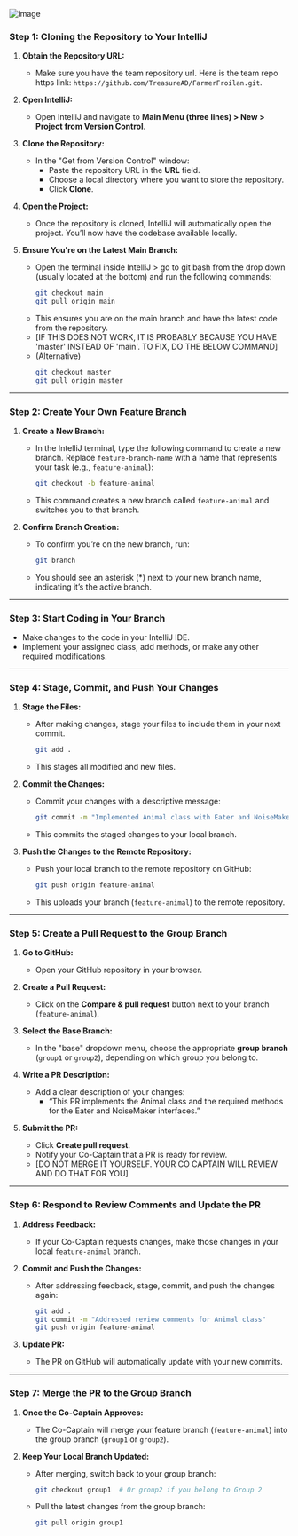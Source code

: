![image](https://github.com/user-attachments/assets/8a11a036-7e94-4253-9e41-7f60ec59953f)

### **Step 1: Cloning the Repository to Your IntelliJ**
1. **Obtain the Repository URL:**
   - Make sure you have the team repository url. Here is the team repo https link: `https://github.com/TreasureAD/FarmerFroilan.git`.

2. **Open IntelliJ:**
   - Open IntelliJ and navigate to **Main Menu (three lines) > New > Project from Version Control**.

3. **Clone the Repository:**
   - In the "Get from Version Control" window:
     - Paste the repository URL in the **URL** field.
     - Choose a local directory where you want to store the repository.
     - Click **Clone**.

4. **Open the Project:**
   - Once the repository is cloned, IntelliJ will automatically open the project. You’ll now have the codebase available locally.

5. **Ensure You're on the Latest Main Branch:**
   - Open the terminal inside IntelliJ > go to git bash from the drop down (usually located at the bottom) and run the following commands:
     ```bash
     git checkout main
     git pull origin main
     ```
   - This ensures you are on the main branch and have the latest code from the repository.
   - [IF THIS DOES NOT WORK, IT IS PROBABLY BECAUSE YOU HAVE 'master' INSTEAD OF 'main'. TO FIX, DO THE BELOW COMMAND]
   - (Alternative)
       ```bash
     git checkout master
     git pull origin master
     ```

---

### **Step 2: Create Your Own Feature Branch**
1. **Create a New Branch:**
   - In the IntelliJ terminal, type the following command to create a new branch. Replace `feature-branch-name` with a name that represents your task (e.g., `feature-animal`):
     ```bash
     git checkout -b feature-animal
     ```
   - This command creates a new branch called `feature-animal` and switches you to that branch.

2. **Confirm Branch Creation:**
   - To confirm you’re on the new branch, run:
     ```bash
     git branch
     ```
   - You should see an asterisk (*) next to your new branch name, indicating it’s the active branch.

---

### **Step 3: Start Coding in Your Branch**
- Make changes to the code in your IntelliJ IDE.
- Implement your assigned class, add methods, or make any other required modifications.

---

### **Step 4: Stage, Commit, and Push Your Changes**
1. **Stage the Files:**
   - After making changes, stage your files to include them in your next commit.
     ```bash
     git add .
     ```
   - This stages all modified and new files.

2. **Commit the Changes:**
   - Commit your changes with a descriptive message:
     ```bash
     git commit -m "Implemented Animal class with Eater and NoiseMaker interfaces"
     ```
   - This commits the staged changes to your local branch.

3. **Push the Changes to the Remote Repository:**
   - Push your local branch to the remote repository on GitHub:
     ```bash
     git push origin feature-animal
     ```
   - This uploads your branch (`feature-animal`) to the remote repository.

---

### **Step 5: Create a Pull Request to the Group Branch**
1. **Go to GitHub:**
   - Open your GitHub repository in your browser.

2. **Create a Pull Request:**
   - Click on the **Compare & pull request** button next to your branch (`feature-animal`).
   
3. **Select the Base Branch:**
   - In the "base" dropdown menu, choose the appropriate **group branch** (`group1` or `group2`), depending on which group you belong to.
   
4. **Write a PR Description:**
   - Add a clear description of your changes:
     - “This PR implements the Animal class and the required methods for the Eater and NoiseMaker interfaces.”

5. **Submit the PR:**
   - Click **Create pull request**.
   - Notify your Co-Captain that a PR is ready for review.
   - [DO NOT MERGE IT YOURSELF. YOUR CO CAPTAIN WILL REVIEW AND DO THAT FOR YOU]

---

### **Step 6: Respond to Review Comments and Update the PR**
1. **Address Feedback:**
   - If your Co-Captain requests changes, make those changes in your local `feature-animal` branch.
   
2. **Commit and Push the Changes:**
   - After addressing feedback, stage, commit, and push the changes again:
     ```bash
     git add .
     git commit -m "Addressed review comments for Animal class"
     git push origin feature-animal
     ```
   
3. **Update PR:**
   - The PR on GitHub will automatically update with your new commits.

---

### **Step 7: Merge the PR to the Group Branch**
1. **Once the Co-Captain Approves:**
   - The Co-Captain will merge your feature branch (`feature-animal`) into the group branch (`group1` or `group2`).

2. **Keep Your Local Branch Updated:**
   - After merging, switch back to your group branch:
     ```bash
     git checkout group1  # Or group2 if you belong to Group 2
     ```
   - Pull the latest changes from the group branch:
     ```bash
     git pull origin group1
     ```
